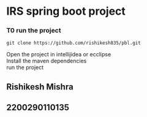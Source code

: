 # IRS spring boot project

### T0 run the project
```
git clone https://github.com/rishikesh835/pbl.git
```
Open the project in intellijidea or ecclipse </br>
Install the maven dependencies</br>
run the project</br>

## Rishikesh Mishra
## 2200290110135
